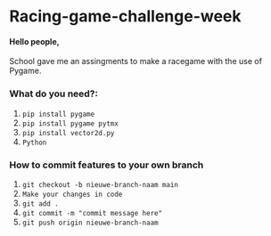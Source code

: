 # Racing-game-challenge-week

#### Hello people,

School gave me an assingments to make a racegame with the use of Pygame.

### What do you need?:
1. `pip install pygame`
2. `pip install pygame pytmx`
3. `pip install vector2d.py`
4. `Python`

### How to commit features to your own branch
1. `git checkout -b nieuwe-branch-naam main`
2. `Make your changes in code`
3. `git add .`
4. `git commit -m "commit message here"`
5. `git push origin nieuwe-branch-naam`
